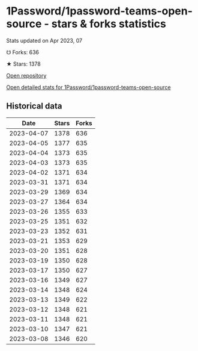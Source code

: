 # 1Password/1password-teams-open-source - stars & forks statistics

Stats updated on Apr 2023, 07

☋ Forks: 636

★ Stars: 1378

[Open repository](https://github.com/1Password/1password-teams-open-source)

[Open detailed stats for 1Password/1password-teams-open-source](https://reviewgithub.com/rep/1Password/1password-teams-open-source)

## Historical data
| Date | Stars | Forks |
|------|-------|-------|
| 2023-04-07 | 1378 | 636 | 
| 2023-04-05 | 1377 | 635 | 
| 2023-04-04 | 1373 | 635 | 
| 2023-04-03 | 1373 | 635 | 
| 2023-04-02 | 1371 | 634 | 
| 2023-03-31 | 1371 | 634 | 
| 2023-03-29 | 1369 | 634 | 
| 2023-03-27 | 1364 | 634 | 
| 2023-03-26 | 1355 | 633 | 
| 2023-03-25 | 1351 | 632 | 
| 2023-03-23 | 1352 | 631 | 
| 2023-03-21 | 1353 | 629 | 
| 2023-03-20 | 1351 | 628 | 
| 2023-03-19 | 1350 | 628 | 
| 2023-03-17 | 1350 | 627 | 
| 2023-03-16 | 1349 | 627 | 
| 2023-03-14 | 1348 | 624 | 
| 2023-03-13 | 1349 | 622 | 
| 2023-03-12 | 1348 | 621 | 
| 2023-03-11 | 1348 | 621 | 
| 2023-03-10 | 1347 | 621 | 
| 2023-03-08 | 1346 | 620 | 

